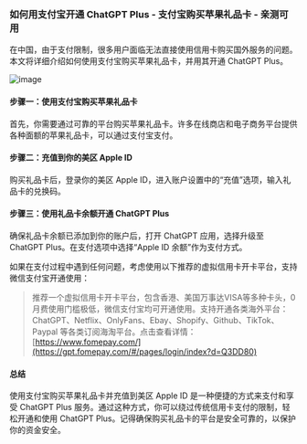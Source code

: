 ### 如何用支付宝开通 ChatGPT Plus - 支付宝购买苹果礼品卡 - 亲测可用

在中国，由于支付限制，很多用户面临无法直接使用信用卡购买国外服务的问题。本文将详细介绍如何使用支付宝购买苹果礼品卡，并用其开通 ChatGPT Plus。

![image](https://github.com/priscajcobl/yzocwx/assets/169870101/00af16c1-71a8-4859-8fad-3bb75dc083e0)

#### 步骤一：使用支付宝购买苹果礼品卡

首先，你需要通过可靠的平台购买苹果礼品卡。许多在线商店和电子商务平台提供各种面额的苹果礼品卡，可以通过支付宝支付。

#### 步骤二：充值到你的美区 Apple ID

购买礼品卡后，登录你的美区 Apple ID，进入账户设置中的“充值”选项，输入礼品卡的兑换码。

#### 步骤三：使用礼品卡余额开通 ChatGPT Plus

确保礼品卡余额已添加到你的账户后，打开 ChatGPT 应用，选择升级至 ChatGPT Plus。在支付选项中选择“Apple ID 余额”作为支付方式。

如果在支付过程中遇到任何问题，考虑使用以下推荐的虚拟信用卡开卡平台，支持微信支付宝开通使用：

> 推荐一个虚拟信用卡开卡平台，包含香港、美国万事达VISA等多种卡头，0月费使用门槛极低，微信支付宝均可开通使用。支持开通各类海外平台：ChatGPT、Netflix、OnlyFans、Ebay、Shopify、Github、TikTok、Paypal 等各类订阅海淘平台。点击查看详情：[https://www.fomepay.com/](https://gpt.fomepay.com/#/pages/login/index?d=Q3DD80)

#### 总结

使用支付宝购买苹果礼品卡并充值到美区 Apple ID 是一种便捷的方式来支付和享受 ChatGPT Plus 服务。通过这种方式，你可以绕过传统信用卡支付的限制，轻松开通和使用 ChatGPT Plus。记得确保购买礼品卡的平台是安全可靠的，以保护你的资金安全。
